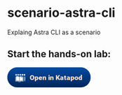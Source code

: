 # scenario-astra-cli
Explaing Astra CLI as a scenario

## Start the hands-on lab:

[![Open in KataPod](https://github.com/DataStax-Academy/katapod-shared-assets/blob/main/images/open-in-katapod.png)](https://gitpod.io/#https://github.com/clun/scenario-astra-cli.git)

